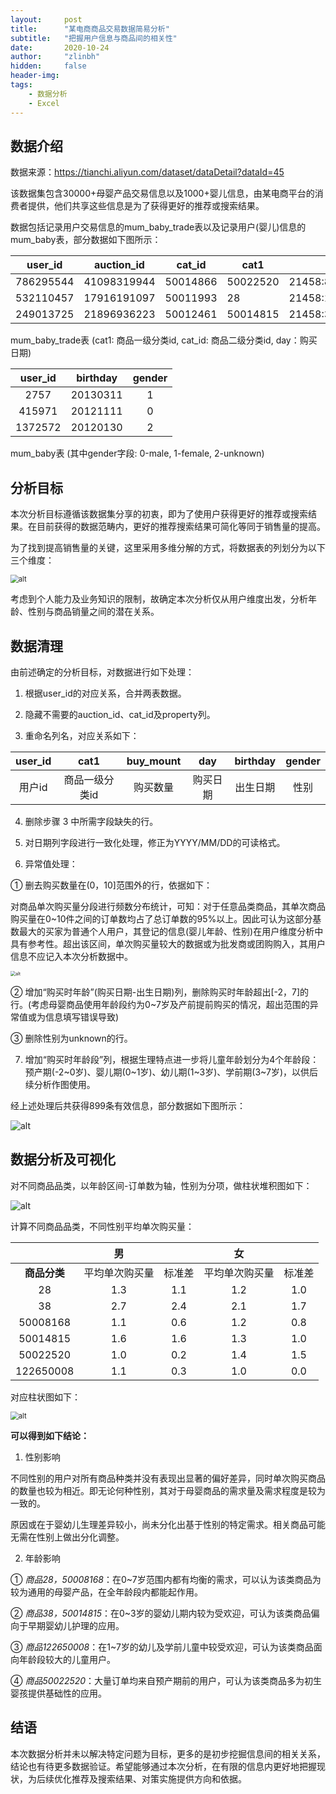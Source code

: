 ```yaml
---
layout:     post
title:      "某电商商品交易数据简易分析"
subtitle:   "把握用户信息与商品间的相关性"
date:       2020-10-24
author:     "zlinbh"
hidden:		false
header-img: 
tags:
    - 数据分析
    - Excel
---
```


## 数据介绍

数据来源：<https://tianchi.aliyun.com/dataset/dataDetail?dataId=45>  

该数据集包含30000+母婴产品交易信息以及1000+婴儿信息，由某电商平台的消费者提供，他们共享这些信息是为了获得更好的推荐或搜索结果。

数据包括记录用户交易信息的mum_baby_trade表以及记录用户(婴儿)信息的mum_baby表，部分数据如下图所示：

|  user_id  | auction_id  |  cat_id  | cat1     | property            | buy_mount | day      |
| :-------: | ----------- | :------: | -------- | ------------------- | --------- | -------- |
| 786295544 | 41098319944 | 50014866 | 50022520 | 21458:86755362      | 2         | 20140919 |
| 532110457 | 17916191097 | 50011993 | 28       | 21458:11399317      | 1         | 20131011 |
| 249013725 | 21896936223 | 50012461 | 50014815 | 21458:30992;1628665 | 1         | 20131011 |

mum_baby_trade表 (cat1: 商品一级分类id, cat_id: 商品二级分类id, day：购买日期)

| user_id | birthday | gender |
| :-----: | :------: | :----: |
|  2757   | 20130311 |   1    |
| 415971  | 20121111 |   0    |
| 1372572 | 20120130 |   2    |

mum_baby表 (其中gender字段: 0-male, 1-female, 2-unknown)

## 分析目标

本次分析目标遵循该数据集分享的初衷，即为了使用户获得更好的推荐或搜索结果。在目前获得的数据范畴内，更好的推荐搜索结果可简化等同于销售量的提高。

为了找到提高销售量的关键，这里采用多维分解的方式，将数据表的列划分为以下三个维度：

<img src="http://qiwjidhsu.hn-bkt.clouddn.com/1024_3.jpg" alt="alt" style="zoom:80%;" />

考虑到个人能力及业务知识的限制，故确定本次分析仅从用户维度出发，分析年龄、性别与商品销量之间的潜在关系。

## 数据清理

由前述确定的分析目标，对数据进行如下处理：

1) 根据user_id的对应关系，合并两表数据。

2) 隐藏不需要的auction_id、cat_id及property列。

3) 重命名列名，对应关系如下：

| user_id |      cat1      | buy_mount |   day    | birthday | gender |
| :-----: | :------------: | :-------: | :------: | :------: | :----: |
| 用户id  | 商品一级分类id | 购买数量  | 购买日期 | 出生日期 |  性别  |

4) 删除步骤 3 中所需字段缺失的行。

5) 对日期列字段进行一致化处理，修正为YYYY/MM/DD的可读格式。

6) 异常值处理：

① 删去购买数量在(0，10]范围外的行，依据如下：

对商品单次购买量分段进行频数分布统计，可知：对于任意品类商品，其单次商品购买量在0~10件之间的订单数均占了总订单数的95%以上。因此可认为这部分基数最大的买家为普通个人用户，其登记的信息(婴儿年龄、性别)在用户维度分析中具有参考性。超出该区间，单次购买量较大的数据或为批发商或团购购入，其用户信息不应记入本次分析数据中。

<img src="http://qiwjidhsu.hn-bkt.clouddn.com/1024_5.2.jpg" alt="alt" style="zoom: 50%;" /> 

② 增加“购买时年龄”(购买日期-出生日期)列，删除购买时年龄超出[-2，7]的行。(考虑母婴商品使用年龄段约为0~7岁及产前提前购买的情况，超出范围的异常值或为信息填写错误导致)

③ 删除性别为unknown的行。

7) 增加“购买时年龄段”列，根据生理特点进一步将儿童年龄划分为4个年龄段：预产期(-2~0岁)、婴儿期(0~1岁)、幼儿期(1~3岁)、学前期(3~7岁)，以供后续分析作图使用。

经上述处理后共获得899条有效信息，部分数据如下图所示：

<img src="http://qiwjidhsu.hn-bkt.clouddn.com/1024_6.jpg" alt="alt"  />

## 数据分析及可视化

对不同商品品类，以年龄区间-订单数为轴，性别为分项，做柱状堆积图如下：

![alt](http://qiwjidhsu.hn-bkt.clouddn.com/1024_7.jpg)

计算不同商品品类，不同性别平均单次购买量：

|              |       男       |        |       女       |        |
| :----------: | :------------: | :----: | :------------: | :----: |
| **商品分类** | 平均单次购买量 | 标准差 | 平均单次购买量 | 标准差 |
|      28      |      1.3       |  1.1   |      1.2       |  1.0   |
|      38      |      2.7       |  2.4   |      2.1       |  1.7   |
|   50008168   |      1.1       |  0.6   |      1.2       |  0.8   |
|   50014815   |      1.6       |  1.6   |      1.3       |  1.0   |
|   50022520   |      1.0       |  0.2   |      1.4       |  1.5   |
|  122650008   |      1.1       |  0.3   |      1.0       |  0.0   |

对应柱状图如下：

<img src="http://qiwjidhsu.hn-bkt.clouddn.com/1024_9.jpg" alt="alt" style="zoom:80%;" />

**可以得到如下结论：**

1) 性别影响

不同性别的用户对所有商品种类并没有表现出显著的偏好差异，同时单次购买商品的数量也较为相近。即无论何种性别，其对于母婴商品的需求量及需求程度是较为一致的。

原因或在于婴幼儿生理差异较小，尚未分化出基于性别的特定需求。相关商品可能无需在性别上做出分化调整。

2) 年龄影响

① *商品28，50008168*：在0~7岁范围内都有均衡的需求，可以认为该类商品为较为通用的母婴产品，在全年龄段内都能起作用。

② *商品38，50014815*：在0~3岁的婴幼儿期内较为受欢迎，可认为该类商品偏向于早期婴幼儿护理的应用。

③ *商品122650008*：在1~7岁的幼儿及学前儿童中较受欢迎，可认为该类商品面向年龄段较大的儿童用户。

④ *商品50022520*：大量订单均来自预产期前的用户，可认为该类商品多为初生婴孩提供基础性的应用。

## 结语

本次数据分析并未以解决特定问题为目标，更多的是初步挖掘信息间的相关关系，结论也有待更多数据验证。希望能够通过本次分析，在有限的信息内更好地把握现状，为后续优化推荐及搜索结果、对策实施提供方向和依据。